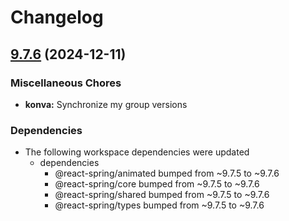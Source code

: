 # Changelog

## [9.7.6](https://github.com/pmndrs/react-spring/compare/konva-v9.7.5...konva-v9.7.6) (2024-12-11)


### Miscellaneous Chores

* **konva:** Synchronize my group versions


### Dependencies

* The following workspace dependencies were updated
  * dependencies
    * @react-spring/animated bumped from ~9.7.5 to ~9.7.6
    * @react-spring/core bumped from ~9.7.5 to ~9.7.6
    * @react-spring/shared bumped from ~9.7.5 to ~9.7.6
    * @react-spring/types bumped from ~9.7.5 to ~9.7.6
